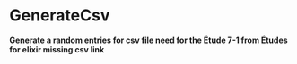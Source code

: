 # GenerateCsv

**Generate a random entries for csv file need for the Étude 7-1 from Études for elixir missing csv link**
